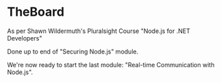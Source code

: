 ﻿# TheBoard

As per Shawn Wildermuth's Pluralsight Course "Node.js for .NET Developers"

Done up to end of "Securing Node.js" module.

We're now ready to start the last module: "Real-time Communication with Node.js".